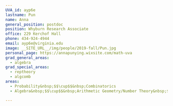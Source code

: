 ```yaml
---
UVA_id: ayp6e
lastname: Pun
name: Anna
general_position: postdoc
position: Whyburn Research Associate
office: 229 Kerchof Hall
phone: 434-924-4944
email: ayp6e@virginia.edu
image: __SITE_URL__/img/people/2019-fall/Pun.jpg
personal_page: https://annapunying.wixsite.com/math-uva
grad_general_areas:
  - algebra
grad_special_areas:
  - reptheory
  - algcomb
areas:
  - Probability&nbsp;$$\cup$$&nbsp;Combinatorics
  - Algebra&nbsp;$$\cup$$&nbsp;Arithmetic Geometry/Number Theory&nbsp;$$\cup$$&nbsp;Representation Theory

---
```

